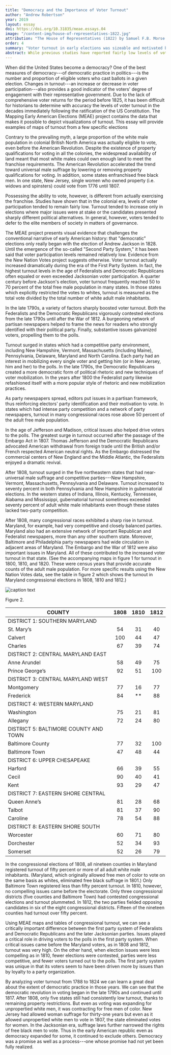 ```yaml
---
title: "Democracy and the Importance of Voter Turnout"
author: "Andrew Robertson"
year: 2019
layout: essay
doi: https://doi.org/10.31835/meae.essays.04
image: "/content-img/house-of-representatives-1822.jpg"
attribution: "The House of Representatives (1822) by Samuel F.B. Morse ([National Gallery of Art](https://www.nga.gov/collection/art-object-page.166463.html)). The image depicts the members of the Seventeenth Congress as a sober group of gentlemen who politely debated the issues of the day. In reality, political conflict and turmoil were as commonplace as rational deliberation. Pawnee Indian Chief Petalasharo sits in the Visitors’ Gallery (upper right), presumably to witness discussions over Indian affairs. Morse hoped that this portrait would make the law-making process more vivid for the many Americans who would never be able to travel to Washington, DC, themselves."
order: 4
summary: "Voter turnout in early elections was sizeable and motivated by substantive debates on key issues."
abstract: While previous studies have reported fairly low levels of voter participation during the early national era, voter turnout actually increased dramatically during this period, with 50 to 70 percent of the total free male population frequently voting in many states. In contrast with later political systems, substantive issues, rather than party loyalty, galvanized voters during the First Party System and propelled them to the polls.
---
```


When did the United States become a democracy? One of the best measures
of democracy---of democratic practice in politics---is the number and
proportion of eligible voters who cast ballots in a given election.
Changes in turnout---an increase or decrease in voter
participation---also provides a good indicator of the voters' degree of
engagement with their representative government. Due to the lack of
comprehensive voter returns for the period before 1825, it has been
difficult for historians to determine with accuracy the levels of voter
turnout in the decades immediately following the ratification of the US
Constitution. The Mapping Early American Elections (MEAE) project
contains the data that makes it possible to depict visualizations of
turnout. This essay will provide examples of maps of turnout from a few
specific elections

Contrary to the prevailing myth, a large proportion of the white male
population in colonial British North America was actually eligible to
vote, even before the American Revolution. Despite the existence of
property qualifications for voting in all the colonies, the widespread
availability of land meant that most white males could own enough land
to meet the franchise requirements. The American Revolution accelerated
the trend toward universal male suffrage by lowering or removing
property qualifications for voting. In addition, some states
enfranchised free black men. In one state, New Jersey, single women who
owned property (i.e. widows and spinsters) could vote from 1776 until
1807.

Possessing the ability to vote, however, is different from actually
exercising the franchise. Studies have shown that in the colonial era,
levels of voter participation tended to remain fairly low. Turnout
tended to increase only in elections where major issues were at stake or
the candidates presented sharply different political alternatives. In
general, however, voters tended to defer to the elite members of society
in matters of governance.

The MEAE project presents visual evidence that challenges the
conventional narrative of early American history: that "democratic"
elections only really began with the election of Andrew Jackson in 1828.
Until the emergence of the so-called "Second Party System," it has been
said that voter participation levels remained relatively low. Evidence
from the New Nation Votes project suggests otherwise. Voter turnout
actually increased dramatically during the era of the First Party
System. In fact, the highest turnout levels in the age of Federalists
and Democratic Republicans often equaled or even exceeded Jacksonian
voter participation. A quarter century before Jackson's election, voter
turnout frequently reached 50 to 70 percent of the total free male
population in many states. In those states which explicitly restricted
the votes to whites, turnout is measured as the total vote divided by
the total number of white adult male inhabitants.

In the late 1790s, a variety of factors sharply boosted voter turnout.
Both the Federalists and the Democratic Republicans vigorously contested
elections from the late 1790s until after the War of 1812. A burgeoning
network of partisan newspapers helped to frame the news for readers who
strongly identified with their political party. Finally, substantive
issues galvanized voters, propelling them to the polls.

Turnout surged in states which had a competitive party environment,
including New Hampshire, Vermont, Massachusetts (including Maine),
Pennsylvania, Delaware, Maryland and North Carolina. Each party had an
interest in mobilizing every single voter and getting him (or in New
Jersey, him and her) to the polls. In the late 1790s, the Democratic
Republicans created a more democratic form of political rhetoric and new
techniques of voter mobilization. In the years after 1800 the Federalist
party likewise refashioned itself with a more popular style of rhetoric
and new mobilization practices.

As party newspapers spread, editors put issues in a partisan framework,
thus reinforcing electors' party identification and their motivation to
vote. In states which had intense party competition and a network of
party newspapers, turnout in many congressional races rose above 50
percent of the adult free male population.

In the age of Jefferson and Madison, critical issues also helped drive
voters to the polls. The greatest surge in turnout occurred after the
passage of the Embargo Act in 1807. Thomas Jefferson and the Democratic
Republicans advocated American withdrawal from foreign trade until the
British and/or French respected American neutral rights. As the Embargo
distressed the commercial centers of New England and the Middle
Atlantic, the Federalists enjoyed a dramatic revival.

After 1808, turnout surged in the five northeastern states that had
near-universal male suffrage and competitive parties---New Hampshire,
Vermont, Massachusetts, Pennsylvania and Delaware. Turnout increased to
seventy percent in both Pennsylvania and New Hampshire in gubernatorial
elections. In the western states of Indiana, Illinois, Kentucky,
Tennessee, Alabama and Mississippi, gubernatorial turnout sometimes
exceeded seventy percent of adult white male inhabitants even though these
states lacked two-party competition.

After 1808, many congressional races exhibited a sharp rise in turnout.
Maryland, for example, had very competitive and closely balanced
parties. Maryland also had an extensive network of important Republican
and Federalist newspapers, more than any other southern state. Moreover,
Baltimore and Philadelphia party newspapers had wide circulation in
adjacent areas of Maryland. The Embargo and the War of 1812 were also
important issues in Maryland. All of these contributed to the increased
voter turnout in that state. (See the accompanying maps in figure 1 for
turnout in 1800, 1810, and 1820. These were census years that provide
accurate counts of the adult male population. For more specific results
using the New Nation Votes data, see the table in figure 2 which shows
the turnout in Maryland congressional elections in 1808, 1810 and 1812.)

![caption text](/content-img/file.jpg)

Figure 2. 
<table>
<thead>
<tr class="header">
<th>COUNTY</th>
<th style="text-align: center;">1808</th>
<th style="text-align: center;">1810</th>
<th style="text-align: center;">1812</th>
</tr>
</thead>
<tbody>
<tr class="odd">
<td>DISTRICT 1: SOUTHERN MARYLAND</td>
<td style="text-align: center;"></td>
<td style="text-align: center;"></td>
<td style="text-align: center;"></td>
</tr>
<tr class="even">
<td>St. Mary’s</td>
<td style="text-align: center;">54</td>
<td style="text-align: center;">31</td>
<td style="text-align: center;">40</td>
</tr>
<tr class="odd">
<td>Calvert</td>
<td style="text-align: center;">100</td>
<td style="text-align: center;">44</td>
<td style="text-align: center;">47</td>
</tr>
<tr class="even">
<td>Charles</td>
<td style="text-align: center;">67</td>
<td style="text-align: center;">39</td>
<td style="text-align: center;">74</td>
</tr>
<tr class="odd">
<td>DISTRICT 2: CENTRAL MARYLAND EAST</td>
<td style="text-align: center;"></td>
<td style="text-align: center;"></td>
<td style="text-align: center;"></td>
</tr>
<tr class="even">
<td>Anne Arundel</td>
<td style="text-align: center;">58</td>
<td style="text-align: center;">49</td>
<td style="text-align: center;">75</td>
</tr>
<tr class="odd">
<td>Prince George’s</td>
<td style="text-align: center;">92</td>
<td style="text-align: center;">51</td>
<td style="text-align: center;">100</td>
</tr>
<tr class="even">
<td>DISTRICT 3: CENTRAL MARYLAND WEST</td>
<td style="text-align: center;"></td>
<td style="text-align: center;"></td>
<td style="text-align: center;"></td>
</tr>
<tr class="odd">
<td>Montgomery</td>
<td style="text-align: center;">77</td>
<td style="text-align: center;">16</td>
<td style="text-align: center;">77</td>
</tr>
<tr class="even">
<td>Frederick</td>
<td style="text-align: center;">84</td>
<td style="text-align: center;">**</td>
<td style="text-align: center;">88</td>
</tr>
<tr class="odd">
<td>DISTRICT 4: WESTERN MARYLAND</td>
<td style="text-align: center;"></td>
<td style="text-align: center;"></td>
<td style="text-align: center;"></td>
</tr>
<tr class="even">
<td>Washington</td>
<td style="text-align: center;">75</td>
<td style="text-align: center;">21</td>
<td style="text-align: center;">81</td>
</tr>
<tr class="odd">
<td>Allegany</td>
<td style="text-align: center;">72</td>
<td style="text-align: center;">24</td>
<td style="text-align: center;">80</td>
</tr>
<tr class="even">
<td>DISTRICT 5: BALTIMORE COUNTY AND TOWN</td>
<td style="text-align: center;"></td>
<td style="text-align: center;"></td>
<td style="text-align: center;"></td>
</tr>
<tr class="odd">
<td>Baltimore County</td>
<td style="text-align: center;">77</td>
<td style="text-align: center;">32</td>
<td style="text-align: center;">100</td>
</tr>
<tr class="even">
<td>Baltimore Town</td>
<td style="text-align: center;">47</td>
<td style="text-align: center;">48</td>
<td style="text-align: center;">44</td>
</tr>
<tr class="odd">
<td>DISTRICT 6: UPPER CHESAPEAKE</td>
<td style="text-align: center;"></td>
<td style="text-align: center;"></td>
<td style="text-align: center;"></td>
</tr>
<tr class="even">
<td>Harford</td>
<td style="text-align: center;">66</td>
<td style="text-align: center;">39</td>
<td style="text-align: center;">55</td>
</tr>
<tr class="odd">
<td>Cecil</td>
<td style="text-align: center;">90</td>
<td style="text-align: center;">40</td>
<td style="text-align: center;">41</td>
</tr>
<tr class="even">
<td>Kent</td>
<td style="text-align: center;">93</td>
<td style="text-align: center;">29</td>
<td style="text-align: center;">47</td>
</tr>
<tr class="odd">
<td>DISTRICT 7: EASTERN SHORE CENTRAL</td>
<td style="text-align: center;"></td>
<td style="text-align: center;"></td>
<td style="text-align: center;"></td>
</tr>
<tr class="even">
<td>Queen Anne’s</td>
<td style="text-align: center;">81</td>
<td style="text-align: center;">28</td>
<td style="text-align: center;">68</td>
</tr>
<tr class="odd">
<td>Talbot</td>
<td style="text-align: center;">81</td>
<td style="text-align: center;">37</td>
<td style="text-align: center;">90</td>
</tr>
<tr class="even">
<td>Caroline</td>
<td style="text-align: center;">78</td>
<td style="text-align: center;">54</td>
<td style="text-align: center;">88</td>
</tr>
<tr class="odd">
<td>DISTRICT 8: EASTERN SHORE SOUTH</td>
<td style="text-align: center;"></td>
<td style="text-align: center;"></td>
<td style="text-align: center;"></td>
</tr>
<tr class="even">
<td>Worcester</td>
<td style="text-align: center;">60</td>
<td style="text-align: center;">71</td>
<td style="text-align: center;">80</td>
</tr>
<tr class="odd">
<td>Dorchester</td>
<td style="text-align: center;">52</td>
<td style="text-align: center;">34</td>
<td style="text-align: center;">93</td>
</tr>
<tr class="even">
<td>Somerset</td>
<td style="text-align: center;">52</td>
<td style="text-align: center;">26</td>
<td style="text-align: center;">79</td>
</tr>
</tbody>
</table>
</body>
</html>

In the congressional elections of 1808, all nineteen counties in
Maryland registered turnout of fifty percent or more of all adult white
male inhabitants. (Maryland, which originally allowed free men of color
to vote on the same basis as whites, eliminated free black suffrage in
1801.) Only Baltimore Town registered less than fifty percent turnout. In
1810, however, no compelling issues came before the electorate. Only
three congressional districts (five counties and Baltimore Town) had
contested congressional elections and turnout plummeted. In 1812, the
two parties fielded opposing candidates in six of the eight
congressional districts. Fifteen of the nineteen counties had turnout
over fifty percent.

Using MEAE maps and tables of congressional turnout, we can see a
critically important difference between the first party system of
Federalists and Democratic Republicans and the later Jacksonian parties.
Issues played a critical role in driving voters to the polls in the
first party system. When critical issues came before the Maryland
voters, as in 1808 and 1812, turnout was very high. On the other hand,
when election issues were less compelling as in 1810, fewer elections
were contested, parties were less competitive, and fewer voters turned
out to the polls. The first party system was unique in that its voters
seem to have been driven more by issues than by loyalty to a party
organization.

By analyzing voter turnout from 1788 to 1824 we can learn a great deal
about the extent of democratic practice in those years. We can see that
the democratic revolution in voting began in the late 1790s and
continued until 1817. After 1808, only five states still had
consistently low turnout, thanks to remaining property restrictions. But
even as voting was expanding for unpropertied white men, it was
contracting for free men of color. New Jersey had allowed woman suffrage
for thirty-one years but even as it allowed unpropertied white men to
vote in 1807, the state eliminated votes for women. In the Jacksonian
era, suffrage laws further narrowed the rights of free black men to
vote. Thus in the early American republic even as democracy expanded for
some, it continued to exclude others. Democracy was a promise as well as
a process---one whose promise had not yet been fully realized.
